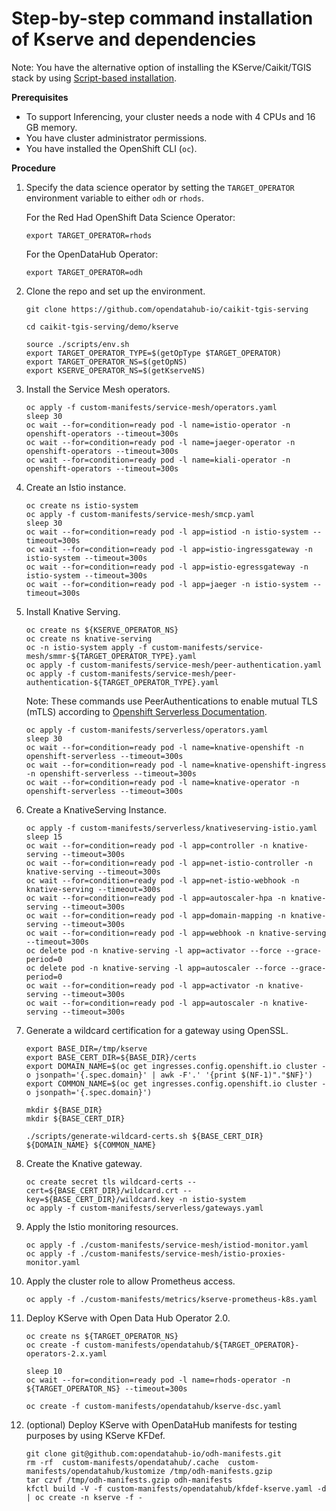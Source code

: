 # Step-by-step command installation of Kserve and dependencies

Note: You have the alternative option of installing the KServe/Caikit/TGIS stack by using [Script-based installation](/demo/kserve/scripts/README.md).

**Prerequisites**

- To support Inferencing, your cluster needs a node with 4 CPUs and 16 GB memory.
- You have cluster administrator permissions.
- You have installed the OpenShift CLI (`oc`).

**Procedure**

1. Specify the data science operator by setting the `TARGET_OPERATOR` environment variable to either `odh`  or `rhods`.

   For the Red Had OpenShift Data Science Operator:
   ~~~
   export TARGET_OPERATOR=rhods
   ~~~

   For the OpenDataHub Operator:
   ~~~
   export TARGET_OPERATOR=odh
   ~~~


2. Clone the repo and set up the environment.

   ~~~
   git clone https://github.com/opendatahub-io/caikit-tgis-serving

   cd caikit-tgis-serving/demo/kserve

   source ./scripts/env.sh
   export TARGET_OPERATOR_TYPE=$(getOpType $TARGET_OPERATOR)
   export TARGET_OPERATOR_NS=$(getOpNS)
   export KSERVE_OPERATOR_NS=$(getKserveNS)
   ~~~

3. Install the Service Mesh operators.

   ~~~
   oc apply -f custom-manifests/service-mesh/operators.yaml
   sleep 30
   oc wait --for=condition=ready pod -l name=istio-operator -n openshift-operators --timeout=300s
   oc wait --for=condition=ready pod -l name=jaeger-operator -n openshift-operators --timeout=300s
   oc wait --for=condition=ready pod -l name=kiali-operator -n openshift-operators --timeout=300s
   ~~~

4. Create an Istio instance.

   ~~~
   oc create ns istio-system
   oc apply -f custom-manifests/service-mesh/smcp.yaml
   sleep 30
   oc wait --for=condition=ready pod -l app=istiod -n istio-system --timeout=300s
   oc wait --for=condition=ready pod -l app=istio-ingressgateway -n istio-system --timeout=300s
   oc wait --for=condition=ready pod -l app=istio-egressgateway -n istio-system --timeout=300s
   oc wait --for=condition=ready pod -l app=jaeger -n istio-system --timeout=300s
   ~~~

5. Install Knative Serving.

   ~~~
   oc create ns ${KSERVE_OPERATOR_NS}
   oc create ns knative-serving
   oc -n istio-system apply -f custom-manifests/service-mesh/smmr-${TARGET_OPERATOR_TYPE}.yaml
   oc apply -f custom-manifests/service-mesh/peer-authentication.yaml
   oc apply -f custom-manifests/service-mesh/peer-authentication-${TARGET_OPERATOR_TYPE}.yaml
   ~~~

   Note: These commands use PeerAuthentications to enable mutual TLS (mTLS) according to [Openshift Serverless Documentation](https://access.redhat.com/documentation/en-us/red_hat_openshift_serverless/1.28/html/serving/configuring-custom-domains-for-knative-services#serverless-domain-mapping-custom-tls-cert_domain-mapping-custom-tls-cert).

   ~~~
   oc apply -f custom-manifests/serverless/operators.yaml
   sleep 30
   oc wait --for=condition=ready pod -l name=knative-openshift -n openshift-serverless --timeout=300s
   oc wait --for=condition=ready pod -l name=knative-openshift-ingress -n openshift-serverless --timeout=300s
   oc wait --for=condition=ready pod -l name=knative-operator -n openshift-serverless --timeout=300s
   ~~~

6. Create a KnativeServing Instance.

   ~~~
   oc apply -f custom-manifests/serverless/knativeserving-istio.yaml
   sleep 15
   oc wait --for=condition=ready pod -l app=controller -n knative-serving --timeout=300s
   oc wait --for=condition=ready pod -l app=net-istio-controller -n knative-serving --timeout=300s
   oc wait --for=condition=ready pod -l app=net-istio-webhook -n knative-serving --timeout=300s
   oc wait --for=condition=ready pod -l app=autoscaler-hpa -n knative-serving --timeout=300s
   oc wait --for=condition=ready pod -l app=domain-mapping -n knative-serving --timeout=300s
   oc wait --for=condition=ready pod -l app=webhook -n knative-serving --timeout=300s
   oc delete pod -n knative-serving -l app=activator --force --grace-period=0
   oc delete pod -n knative-serving -l app=autoscaler --force --grace-period=0
   oc wait --for=condition=ready pod -l app=activator -n knative-serving --timeout=300s
   oc wait --for=condition=ready pod -l app=autoscaler -n knative-serving --timeout=300s
   ~~~

7. Generate a wildcard certification for a gateway using OpenSSL.

   ~~~
   export BASE_DIR=/tmp/kserve
   export BASE_CERT_DIR=${BASE_DIR}/certs
   export DOMAIN_NAME=$(oc get ingresses.config.openshift.io cluster -o jsonpath='{.spec.domain}' | awk -F'.' '{print $(NF-1)"."$NF}')
   export COMMON_NAME=$(oc get ingresses.config.openshift.io cluster -o jsonpath='{.spec.domain}')

   mkdir ${BASE_DIR}
   mkdir ${BASE_CERT_DIR}

   ./scripts/generate-wildcard-certs.sh ${BASE_CERT_DIR} ${DOMAIN_NAME} ${COMMON_NAME}
   ~~~

8. Create the Knative gateway.

   ~~~
   oc create secret tls wildcard-certs --cert=${BASE_CERT_DIR}/wildcard.crt --key=${BASE_CERT_DIR}/wildcard.key -n istio-system
   oc apply -f custom-manifests/serverless/gateways.yaml
   ~~~

9. Apply the Istio monitoring resources.

   ~~~
   oc apply -f ./custom-manifests/service-mesh/istiod-monitor.yaml
   oc apply -f ./custom-manifests/service-mesh/istio-proxies-monitor.yaml
   ~~~

10. Apply the cluster role to allow Prometheus access.
     ~~~
     oc apply -f ./custom-manifests/metrics/kserve-prometheus-k8s.yaml
     ~~~

11. Deploy KServe with Open Data Hub Operator 2.0.
     ~~~
     oc create ns ${TARGET_OPERATOR_NS}
     oc create -f custom-manifests/opendatahub/${TARGET_OPERATOR}-operators-2.x.yaml

     sleep 10
     oc wait --for=condition=ready pod -l name=rhods-operator -n ${TARGET_OPERATOR_NS} --timeout=300s

     oc create -f custom-manifests/opendatahub/kserve-dsc.yaml
     ~~~

12. (optional) Deploy KServe with OpenDataHub manifests for testing purposes by using KServe KFDef.
      ~~~
     git clone git@github.com:opendatahub-io/odh-manifests.git
      rm -rf  custom-manifests/opendatahub/.cache  custom-manifests/opendatahub/kustomize /tmp/odh-manifests.gzip
      tar czvf /tmp/odh-manifests.gzip odh-manifests
     kfctl build -V -f custom-manifests/opendatahub/kfdef-kserve.yaml -d | oc create -n kserve -f -
      ~~~
